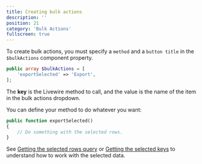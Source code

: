 ```yaml
---
title: Creating bulk actions
description: ''
position: 21
category: 'Bulk Actions'
fullscreen: true
---
```


To create bulk actions, you must specify a `method` and a `button title` in the `$bulkActions` component property.

```php
public array $bulkActions = [
    'exportSelected' => 'Export',
];
```

The **key** is the Livewire method to call, and the value is the name of the item in the bulk actions dropdown.

You can define your method to do whatever you want:

```php
public function exportSelected()
{
    // Do something with the selected rows.
}
```

See [Getting the selected rows query](bulk-actions/Getting-the-selected-rows-query) or [Getting the selected keys](bulk-actions/Getting-the-selected-keys) to understand how to work with the selected data.